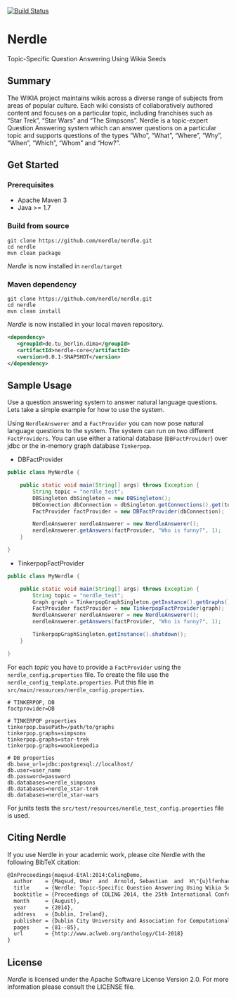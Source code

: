 [![Build Status](https://travis-ci.org/nerdle/nerdle.svg?branch=master)](https://travis-ci.org/nerdle/nerdle)

Nerdle
======

Topic-Specific Question Answering Using Wikia Seeds

## Summary

The WIKIA project maintains wikis across a diverse range of subjects from areas of popular culture. Each wiki consists of collaboratively authored content and focuses on a particular topic, including franchises such as “Star Trek”, “Star Wars” and “The Simpsons”. Nerdle is a topic-expert Question Answering system which can answer questions on a particular topic and supports questions of the types “Who”, “What”, “Where”, “Why”, “When”, “Which”, “Whom” and “How?”.

## Get Started

### Prerequisites

* Apache Maven 3
* Java >= 1.7

### Build from source
```
git clone https://github.com/nerdle/nerdle.git
cd nerdle
mvn clean package
```
_Nerdle_ is now installed in `nerdle/target`

### Maven dependency
```shell
git clone https://github.com/nerdle/nerdle.git
cd nerdle
mvn clean install
```
_Nerdle_ is now installed in your local maven repository.

```xml
<dependency>
   <groupId>de.tu_berlin.dima</groupId>
   <artifactId>nerdle-core</artifactId>
   <version>0.0.1-SNAPSHOT</version>
</dependency>
```

## Sample Usage

Use a question answering system to answer natural language questions. Lets take a simple example for how to use the system.

Using `NerdleAnswerer` and a `FactProvider` you can now pose natural language questions to the system. The system can run on two different `FactProviders`. You can use either a rational database (`DBFactProvider`) over jdbc or the in-memory graph database `Tinkerpop`.

* DBFactProvider

```java
public class MyNerdle {

    public static void main(String[] args) throws Exception {
        String topic = "nerdle_test";
        DBSingleton dbSingleton = new DBSingleton();
        DBConnection dbConnection = dbSingleton.getConnections().get(topic);
        FactProvider factProvider = new DBFactProvider(dbConnection);

        NerdleAnswerer nerdleAnswerer = new NerdleAnswerer();
        nerdleAnswerer.getAnswers(factProvider, "Who is funny?", 1);
    }

}
```

* TinkerpopFactProvider

```java
public class MyNerdle {

    public static void main(String[] args) throws Exception {
        String topic = "nerdle_test";
        Graph graph = TinkerpopGraphSingleton.getInstance().getGraphs().get(topic);
        FactProvider factProvider = new TinkerpopFactProvider(graph);
        NerdleAnswerer nerdleAnswerer = new NerdleAnswerer();
        nerdleAnswerer.getAnswers(factProvider, "Who is funny?", 1);

        TinkerpopGraphSingleton.getInstance().shutdown();
    }

}
```

For each _topic_ you have to provide a `FactProvider` using the `nerdle_config.properties` file. To create the file use the `nerdle_config_template.properties`. Put this file in `src/main/resources/nerdle_config.properties`.

```data
# TINKERPOP, DB
factprovider=DB

# TINKERPOP properties
tinkerpop.basePath=/path/to/graphs
tinkerpop.graphs=simpsons
tinkerpop.graphs=star-trek
tinkerpop.graphs=wookieepedia

# DB properties
db.base_url=jdbc:postgresql://localhost/
db.user=user_name
db.password=password
db.databases=nerdle_simpsons
db.databases=nerdle_star-trek
db.databases=nerdle_star-wars
```

For junits tests the `src/test/resources/nerdle_test_config.properties` file is used.

## Citing Nerdle

If you use Nerdle in your academic work, please cite Nerdle with the following BibTeX citation:

```latex
@InProceedings{maqsud-EtAl:2014:ColingDemo,
  author    = {Maqsud, Umar  and  Arnold, Sebastian  and  H\"{u}lfenhaus, Michael  and  Akbik, Alan},
  title     = {Nerdle: Topic-Specific Question Answering Using Wikia Seeds},
  booktitle = {Proceedings of COLING 2014, the 25th International Conference on Computational Linguistics: System Demonstrations},
  month     = {August},
  year      = {2014},
  address   = {Dublin, Ireland},
  publisher = {Dublin City University and Association for Computational Linguistics},
  pages     = {81--85},
  url       = {http://www.aclweb.org/anthology/C14-2018}
}
```

## License

_Nerdle_ is licensed under the Apache Software License Version 2.0. For more
information please consult the LICENSE file.
